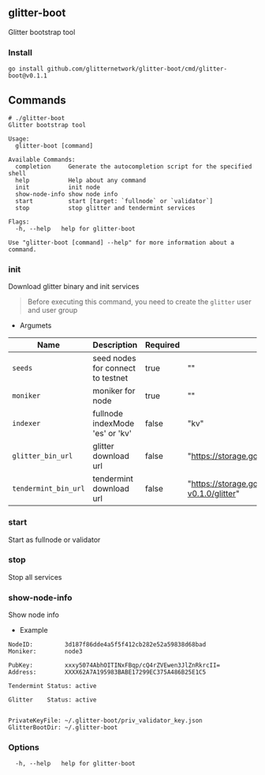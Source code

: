 ## glitter-boot

Glitter bootstrap tool

### Install
```
go install github.com/glitternetwork/glitter-boot/cmd/glitter-boot@v0.1.1
```

## Commands

```shell
# ./glitter-boot 
Glitter bootstrap tool

Usage:
  glitter-boot [command]

Available Commands:
  completion     Generate the autocompletion script for the specified shell
  help           Help about any command
  init           init node
  show-node-info show node info
  start          start [target: `fullnode` or `validator`]
  stop           stop glitter and tendermint services

Flags:
  -h, --help   help for glitter-boot

Use "glitter-boot [command] --help" for more information about a command.
```

### init
Download glitter binary and init services

> Before executing this command, you need to create the `glitter` user and user group

- Argumets

|Name|Description|Required|Default|
|---|---|---|---|
|`seeds`|seed nodes for connect to testnet|true|""|
|`moniker`|moniker for node|true|""|
|`indexer`|fullnode indexMode 'es' or 'kv'|false|"kv"|
|`glitter_bin_url`|glitter download url|false|"https://storage.googleapis.com/glitterprotocol.appspot.com/tendermint"|
|`tendermint_bin_url`|tendermint download url|false|"https://storage.googleapis.com/glitterprotocol.appspot.com/glitter-v0.1.0/glitter"|

### start
Start as fullnode or validator

### stop
Stop all services

### show-node-info
Show node info

- Example

```
NodeID:         3d187f86dde4a5f5f412cb282e52a59838d68bad
Moniker:        node3

PubKey:         xxxy5074AbhOITINxFBqp/cQ4rZVEwen3JlZnRkrcII=
Address:        XXXX62A7A195983BABE17299EC375A486B25E1C5

Tendermint Status: active

Glitter    Status: active


PrivateKeyFile: ~/.glitter-boot/priv_validator_key.json
GlitterBootDir: ~/.glitter-boot
```
### Options

```
  -h, --help   help for glitter-boot
```